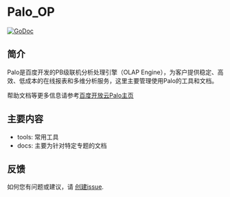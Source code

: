 # Palo_OP
 [![GoDoc](https://godoc.org/github.com/cockroachdb/cockroach?status.svg)](https://bce.baidu.com/doc/PALO/index.html?from=productToDoc)

## 简介
Palo是百度开发的PB级联机分析处理引擎（OLAP Engine），为客户提供稳定、高效、低成本的在线报表和多维分析服务，这里主要管理使用Palo的工具和文档。

帮助文档等更多信息请参考[百度开放云Palo主页](https://bce.baidu.com/product/palo.html)

## 主要内容
- tools: 常用工具
- docs:  主要为针对特定专题的文档

## 反馈
如何您有问题或建议，请 [创建issue](https://github.com/ginger-jgq/Palo_OP/issues).
